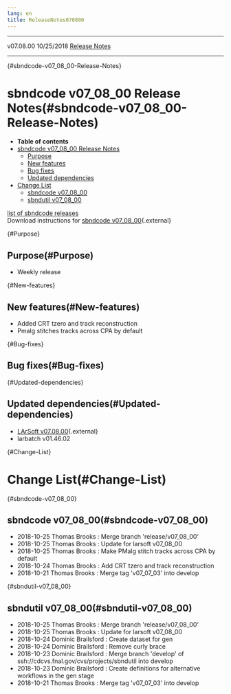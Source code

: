 ```yaml
---
lang: en
title: ReleaseNotes070800
---
```


  ----------- ------------ -- -- ------------------------------------------------------
  v07.08.00   10/25/2018         [Release Notes](ReleaseNotes070800.html)
  ----------- ------------ -- -- ------------------------------------------------------

{#sbndcode-v07_08_00-Release-Notes}

sbndcode v07\_08\_00 Release Notes(#sbndcode-v07_08_00-Release-Notes)
======================================================================================

-   **Table of contents**
-   [sbndcode v07\_08\_00 Release
    Notes](#sbndcode-v07_08_00-Release-Notes)
    -   [Purpose](#Purpose)
    -   [New features](#New-features)
    -   [Bug fixes](#Bug-fixes)
    -   [Updated dependencies](#Updated-dependencies)
-   [Change List](#Change-List)
    -   [sbndcode v07\_08\_00](#sbndcode-v07_08_00)
    -   [sbndutil v07\_08\_00](#sbndutil-v07_08_00)

[list of sbndcode
releases](List_of_SBND_code_releases.html)\
Download instructions for [sbndcode
v07\_08\_00](http://scisoft.fnal.gov/scisoft/bundles/sbnd/v07_08_00/sbndcode-v07_08_00.html){.external}

{#Purpose}

Purpose(#Purpose)
----------------------------------

-   Weekly release

{#New-features}

New features(#New-features)
--------------------------------------------

-   Added CRT tzero and track reconstruction
-   Pmalg stitches tracks across CPA by default

{#Bug-fixes}

Bug fixes(#Bug-fixes)
--------------------------------------

{#Updated-dependencies}

Updated dependencies(#Updated-dependencies)
------------------------------------------------------------

-   [LArSoft
    v07.08.00](https://cdcvs.fnal.gov/redmine/projects/larsoft/wiki/ReleaseNotes070800){.external}
-   larbatch v01.46.02

{#Change-List}

Change List(#Change-List)
==========================================

{#sbndcode-v07_08_00}

sbndcode v07\_08\_00(#sbndcode-v07_08_00)
----------------------------------------------------------

-   2018-10-25 Thomas Brooks : Merge branch \'release/v07\_08\_00\'
-   2018-10-25 Thomas Brooks : Update for larsoft v07\_08\_00
-   2018-10-25 Thomas Brooks : Make PMalg stitch tracks across CPA by
    default
-   2018-10-24 Thomas Brooks : Add CRT tzero and track reconstruction
-   2018-10-21 Thomas Brooks : Merge tag \'v07\_07\_03\' into develop

{#sbndutil-v07_08_00}

sbndutil v07\_08\_00(#sbndutil-v07_08_00)
----------------------------------------------------------

-   2018-10-25 Thomas Brooks : Merge branch \'release/v07\_08\_00\'
-   2018-10-25 Thomas Brooks : Update for larsoft v07\_08\_00
-   2018-10-24 Dominic Brailsford : Create dataset for gen
-   2018-10-24 Dominic Brailsford : Remove curly brace
-   2018-10-23 Dominic Brailsford : Merge branch \'develop\' of
    ssh://cdcvs.fnal.gov/cvs/projects/sbndutil into develop
-   2018-10-23 Dominic Brailsford : Create definitions for alternative
    workflows in the gen stage
-   2018-10-21 Thomas Brooks : Merge tag \'v07\_07\_03\' into develop
